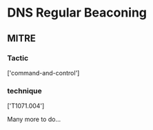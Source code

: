 # DNS Regular Beaconing

## MITRE

### Tactic
['command-and-control']

### technique
['T1071.004']

Many more to do...
